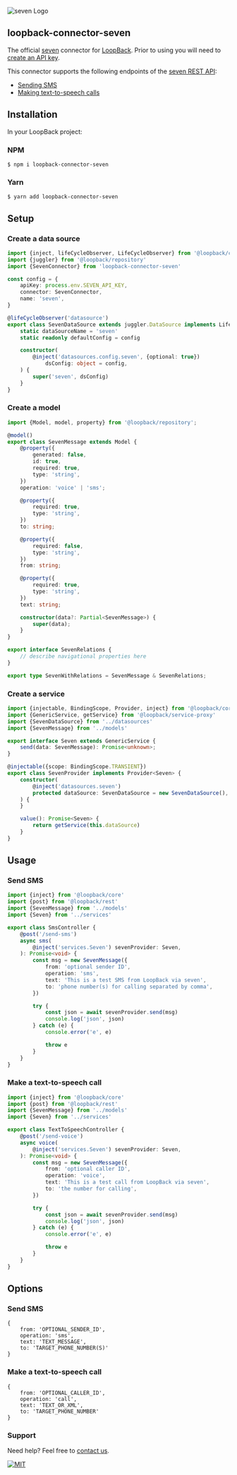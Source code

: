 ![](https://www.seven.io/wp-content/uploads/Logo.svg "seven Logo")

## loopback-connector-seven

The official [seven](http://www.seven.io/) connector for [LoopBack](https://loopback.io).
Prior to using you will need to [create an API key](https://help.seven.io/en/api-key-access).

This connector supports the following endpoints of
the [seven REST API](https://www.seven.io/en/docs/gateway/http-api/):

- [Sending SMS](https://www.seven.io/en/docs/gateway/http-api/sms-dispatch/)
- [Making text-to-speech calls](https://www.seven.io/en/docs/gateway/http-api/voice/)

## Installation

In your LoopBack project:

### NPM

    $ npm i loopback-connector-seven

### Yarn

    $ yarn add loopback-connector-seven

## Setup

### Create a data source

```typescript
import {inject, lifeCycleObserver, LifeCycleObserver} from '@loopback/core'
import {juggler} from '@loopback/repository'
import {SevenConnector} from 'loopback-connector-seven'

const config = {
    apiKey: process.env.SEVEN_API_KEY,
    connector: SevenConnector,
    name: 'seven',
}

@lifeCycleObserver('datasource')
export class SevenDataSource extends juggler.DataSource implements LifeCycleObserver {
    static dataSourceName = 'seven'
    static readonly defaultConfig = config

    constructor(
        @inject('datasources.config.seven', {optional: true})
            dsConfig: object = config,
    ) {
        super('seven', dsConfig)
    }
}

```

### Create a model

```typescript
import {Model, model, property} from '@loopback/repository';

@model()
export class SevenMessage extends Model {
    @property({
        generated: false,
        id: true,
        required: true,
        type: 'string',
    })
    operation: 'voice' | 'sms';

    @property({
        required: true,
        type: 'string',
    })
    to: string;

    @property({
        required: false,
        type: 'string',
    })
    from: string;

    @property({
        required: true,
        type: 'string',
    })
    text: string;

    constructor(data?: Partial<SevenMessage>) {
        super(data);
    }
}

export interface SevenRelations {
    // describe navigational properties here
}

export type SevenWithRelations = SevenMessage & SevenRelations;
```

### Create a service

```typescript
import {injectable, BindingScope, Provider, inject} from '@loopback/core'
import {GenericService, getService} from '@loopback/service-proxy'
import {SevenDataSource} from '../datasources'
import {SevenMessage} from '../models'

export interface Seven extends GenericService {
    send(data: SevenMessage): Promise<unknown>;
}

@injectable({scope: BindingScope.TRANSIENT})
export class SevenProvider implements Provider<Seven> {
    constructor(
        @inject('datasources.seven')
        protected dataSource: SevenDataSource = new SevenDataSource(),
    ) {
    }

    value(): Promise<Seven> {
        return getService(this.dataSource)
    }
}
```

## Usage

### Send SMS

```typescript
import {inject} from '@loopback/core'
import {post} from '@loopback/rest'
import {SevenMessage} from '../models'
import {Seven} from '../services'

export class SmsController {
    @post('/send-sms')
    async sms(
        @inject('services.Seven') sevenProvider: Seven,
    ): Promise<void> {
        const msg = new SevenMessage({
            from: 'optional sender ID',
            operation: 'sms',
            text: 'This is a test SMS from LoopBack via seven',
            to: 'phone number(s) for calling separated by comma',
        })

        try {
            const json = await sevenProvider.send(msg)
            console.log('json', json)
        } catch (e) {
            console.error('e', e)

            throw e
        }
    }
}
```

### Make a text-to-speech call

```typescript
import {inject} from '@loopback/core'
import {post} from '@loopback/rest'
import {SevenMessage} from '../models'
import {Seven} from '../services'

export class TextToSpeechController {
    @post('/send-voice')
    async voice(
        @inject('services.Seven') sevenProvider: Seven,
    ): Promise<void> {
        const msg = new SevenMessage({
            from: 'optional caller ID',
            operation: 'voice',
            text: 'This is a test call from LoopBack via seven',
            to: 'the number for calling',
        })

        try {
            const json = await sevenProvider.send(msg)
            console.log('json', json)
        } catch (e) {
            console.error('e', e)

            throw e
        }
    }
}
```

## Options

### Send SMS

    {
        from: 'OPTIONAL_SENDER_ID',
        operation: 'sms',
        text: 'TEXT_MESSAGE',
        to: 'TARGET_PHONE_NUMBER(S)'
    }

### Make a text-to-speech call

    {
        from: 'OPTIONAL_CALLER_ID',
        operation: 'call',
        text: 'TEXT_OR_XML',
        to: 'TARGET_PHONE_NUMBER'
    }

### Support

Need help? Feel free to [contact us](https://www.seven.io/en/company/contact/).

[![MIT](https://img.shields.io/badge/License-MIT-teal.svg)](LICENSE)
